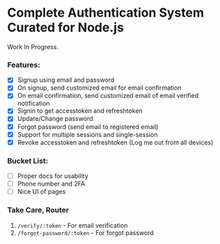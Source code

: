 # Complete Authentication System Curated for Node.js

Work In Progress.

### Features:

- [x] Signup using email and password
- [x] On signup, send customized email for email confirmation
- [x] On email confirmation, send customized email of email verified notification
- [x] Signin to get accesstoken and refreshtoken
- [x] Update/Change password
- [x] Forgot password (send email to registered email)
- [x] Support for multiple sessions and single-session
- [x] Revoke accesstoken and refreshtoken (Log me out from all devices)

### Bucket List:

- [ ] Proper docs for usability
- [ ] Phone number and 2FA
- [ ] Nice UI of pages

### Take Care, Router

1. `/verify/:token` - For email verification
2. `/forgot-password/:token` - For forgot password

